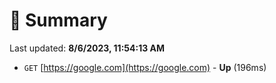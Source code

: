 # 📖 Summary
Last updated: **8/6/2023, 11:54:13 AM**

- `GET` [https://google.com](https://google.com) - **Up** (196ms)
